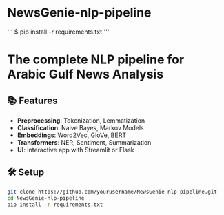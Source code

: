 # NewsGenie-nlp-pipeline
'''
$ pip install -r requirements.txt
'''

# The complete NLP pipeline for **Arabic Gulf News Analysis** 

## 📚 Features

- **Preprocessing**: Tokenization, Lemmatization
- **Classification**: Naive Bayes, Markov Models
- **Embeddings**: Word2Vec, GloVe, BERT
- **Transformers**: NER, Sentiment, Summarization
- **UI**: Interactive app with Streamlit or Flask

## 🛠️ Setup

```bash
git clone https://github.com/yourusername/NewsGenie-nlp-pipeline.git
cd NewsGenie-nlp-pipeline
pip install -r requirements.txt
